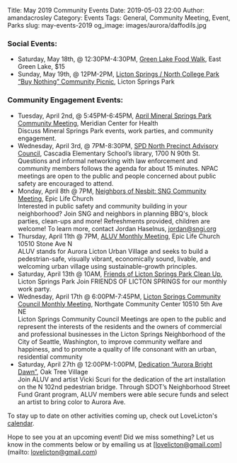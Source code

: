 Title: May 2019 Community Events
Date: 2019-05-03 22:00
Author: amandacrosley
Category: Events
Tags: General, Community Meeting, Event, Parks
slug: may-events-2019
og_image: images/aurora/daffodils.jpg

### Social Events:

*    Saturday, May 18th, @ 12:30PM-4:30PM, [Green Lake Food Walk](https://www.facebook.com/events/235615390709346/), East Green Lake, $15
*    Sunday, May 19th, @ 12PM-2PM, [Licton Springs / North College Park “Buy Nothing” Community Picnic](https://www.facebook.com/events/1263212103839510/), Licton Springs Park 


### Community Engagement Events:
*   Tuesday, April 2nd, @ 5:45PM-6:45PM, [April Mineral Springs Park Community Meeting](https://www.facebook.com/events/392600414892031/), Meridian Center for Health<br />
Discuss Mineral Springs Park events, work parties, and community engagement.
*   Wednesday, April 3rd, @ 7PM-8:30PM, [SPD North Precinct Advisory Council](http://seattlenpac.blogspot.com/), Cascadia Elementary School’s library, 1700 N 90th St.<br />
Questions and informal networking with law enforcement and community members follows the agenda for about 15 minutes. NPAC meetings are open to the public and people concerned about public safety are encouraged to attend.
*   Monday, April 8th @ 7PM, [Neighbors of Nesbit: SNG Community Meeting](https://www.facebook.com/events/1011521999058585/), Epic Life Church<br />
Interested in public safety and community building in your neighborhood? Join SNG and neighbors in planning BBQ's, block parties, clean-ups and more! Refreshments provided, children are welcome! To learn more, contact Jordan Haselnus, jordan@sngi.org
*   Thursday, April 11th @ 7PM, [ALUV Monthly Meeting](https://www.facebook.com/AuroraLicton/), Epic Life Church 10510 Stone Ave N<br />
ALUV stands for Aurora Licton Urban Village and seeks to build a pedestrian-safe, visually vibrant, economically sound, livable, and welcoming urban village using sustainable-growth principles.
*   Saturday, April 13th @ 10AM, [Friends of Licton Springs Park Clean Up](https://lictonsprings.org/work_party.pdf),<br />
Licton Springs Park
Join FRIENDS OF LICTON SPRINGS for our monthly work party.
*   Wednesday, April 17th @ 6:00PM-7:45PM, [Licton Springs Community Council Monthly Meeting](https://www.facebook.com/events/2036858859769746/), Northgate Community Center 10510 5th Ave NE<br />
Licton Springs Community Council Meetings are open to the public and represent the interests of the residents and the owners of commercial and professional businesses in the Licton Springs Neighborhood of the City of Seattle, Washington, to improve community welfare and happiness, and to promote a quality of life consonant with an urban, residential community
*   Saturday, April 27th @ 12:00PM-1:00PM, [Dedication “Aurora Bright Dawn”](https://www.facebook.com/events/656037301496613/), Oak Tree Village<br />
Join ALUV and artist Vicki Scuri for the dedication of the art installation on the N 102nd pedestrian bridge. Through SDOT’s Neighborhood Street Fund Grant program, ALUV members were able secure funds and select an artist to bring color to Aurora Ave.

To stay up to date on other activities coming up, check out LoveLicton's [calendar](https://lovelicton.com/pages/community-calendar.html).

Hope to see you at an upcoming event!
Did we miss something? Let us know in the comments below or by emailing us at [lovelicton@gmail.com](mailto: lovelicton@gmail.com)
